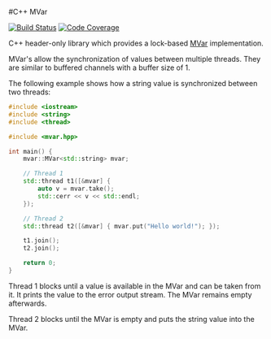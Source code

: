 #C++ MVar

[![Build Status](https://travis-ci.org/tdauth/cpp-mvar.svg?branch=master)](https://travis-ci.org/tdauth/cpp-mvar)
[![Code Coverage](https://img.shields.io/codecov/c/github/tdauth/cpp-mvar/master.svg)](https://codecov.io/github/tdauth/cpp-mvar?branch=master)

C++ header-only library which provides a lock-based [MVar](http://hackage.haskell.org/package/base-4.12.0.0/docs/Control-Concurrent-MVar.html) implementation.

MVar's allow the synchronization of values between multiple threads.
They are similar to buffered channels with a buffer size of 1.

The following example shows how a string value is synchronized between two threads:
```cpp
#include <iostream>
#include <string>
#include <thread>

#include <mvar.hpp>

int main() {
	mvar::MVar<std::string> mvar;

	// Thread 1
	std::thread t1([&mvar] {
		auto v = mvar.take();
		std::cerr << v << std::endl;
	});

	// Thread 2
	std::thread t2([&mvar] { mvar.put("Hello world!"); });

	t1.join();
	t2.join();

	return 0;
}
```

Thread 1 blocks until a value is available in the MVar and can be taken from it.
It prints the value to the error output stream.
The MVar remains empty afterwards.

Thread 2 blocks until the MVar is empty and puts the string value into the MVar.